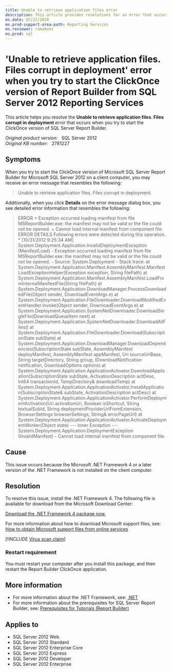 ```yaml
---
title: Unable to retrieve application files error
description: This article provides resolutions for an error that occurs when you try to start the ClickOnce version of SQL Server Report Builder.
ms.date: 07/22/2020
ms.prod-support-area-path: Reporting Services
ms.reviewer: ramakoni
ms.prod: sql
---
```

# 'Unable to retrieve application files. Files corrupt in deployment' error when you try to start the ClickOnce version of Report Builder from SQL Server 2012 Reporting Services

This article helps you resolve the **Unable to retrieve application files. Files corrupt in deployment** error that occurs when you try to start the ClickOnce version of SQL Server Report Builder.

_Original product version:_ &nbsp; SQL Server 2012  
_Original KB number:_ &nbsp; 2781227

## Symptoms

When you try to start the ClickOnce version of Microsoft SQL Server Report Builder for Microsoft SQL Server 2012 on a client computer, you may receive an error message that resembles the following:

> Unable to retrieve application files. Files corrupt in deployment.

Additionally, when you click **Details** on the error message dialog box, you see detailed error information that resembles the following:

> ERROR + Exception occurred loading manifest from file MSReportBuilder.exe: the manifest may not be valid or the file could not be opened. + Cannot load internal manifest from component file. ERROR DETAILS Following errors were detected during this operation. * [10/31/2012 9:25:34 AM] System.Deployment.Application.InvalidDeploymentException (ManifestLoad) - Exception occurred loading manifest from file MSReportBuilder.exe: the manifest may not be valid or the file could not be opened. - Source: System.Deployment - Stack trace: at System.Deployment.Application.Manifest.AssemblyManifest.ManifestLoadExceptionHelper(Exception exception, String filePath) at System.Deployment.Application.Manifest.AssemblyManifest.LoadFromInternalManifestFile(String filePath) at System.Deployment.Application.DownloadManager.ProcessDownloadedFile(Object sender, DownloadEventArgs e) at System.Deployment.Application.FileDownloader.DownloadModifiedEventHandler.Invoke(Object sender, DownloadEventArgs e) at System.Deployment.Application.SystemNetDownloader.DownloadSingleFile(DownloadQueueItem next) at System.Deployment.Application.SystemNetDownloader.DownloadAllFiles() at System.Deployment.Application.FileDownloader.Download(SubscriptionState subState) at System.Deployment.Application.DownloadManager.DownloadDependencies(SubscriptionState subState, AssemblyManifest deployManifest, AssemblyManifest appManifest, Uri sourceUriBase, String targetDirectory, String group, IDownloadNotification notification, DownloadOptions options) at System.Deployment.Application.ApplicationActivator.DownloadApplication(SubscriptionState subState, ActivationDescription actDesc, Int64 transactionId, TempDirectory& downloadTemp) at System.Deployment.Application.ApplicationActivator.InstallApplication(SubscriptionState& subState, ActivationDescription actDesc) at System.Deployment.Application.ApplicationActivator.PerformDeploymentActivation(Uri activationUri, Boolean isShortcut, String textualSubId, String deploymentProviderUrlFromExtension, BrowserSettings browserSettings, String& errorPageUrl) at System.Deployment.Application.ApplicationActivator.ActivateDeploymentWorker(Object state) --- Inner Exception --- System.Deployment.Application.DeploymentException (InvalidManifest) - Cannot load internal manifest from component file.

## Cause

This issue occurs because the Microsoft .NET Framework 4 or a later version of the .NET Framework is not installed on the client computer.

## Resolution

To resolve this issue, install the .NET Framework 4. The following file is available for download from the Microsoft Download Center:  

[Download the .NET Framework 4 package now.](https://www.microsoft.com/download/details.aspx?id=17851)

For more information about how to download Microsoft support files, see:
[How to obtain Microsoft support files from online services](https://support.microsoft.com/help/119591)

[!INCLUDE [Virus scan claim](../../includes/virus-scan-claim.md)]

### Restart requirement

You must restart your computer after you install this package, and then restart the Report Builder ClickOnce application.

## More information

- For more information about the .NET Framework, see: [.NET](https://dotnet.microsoft.com/)
- For more information about the prerequisites for SQL Server Report Builder, see: [Prerequisites for Tutorials (Report Builder)](/sql/reporting-services/prerequisites-for-tutorials-report-builder)

## Applies to

- SQL Server 2012 Web
- SQL Server 2012 Standard
- SQL Server 2012 Enterprise Core
- SQL Server 2012 Express
- SQL Server 2012 Developer
- SQL Server 2012 Enterprise
